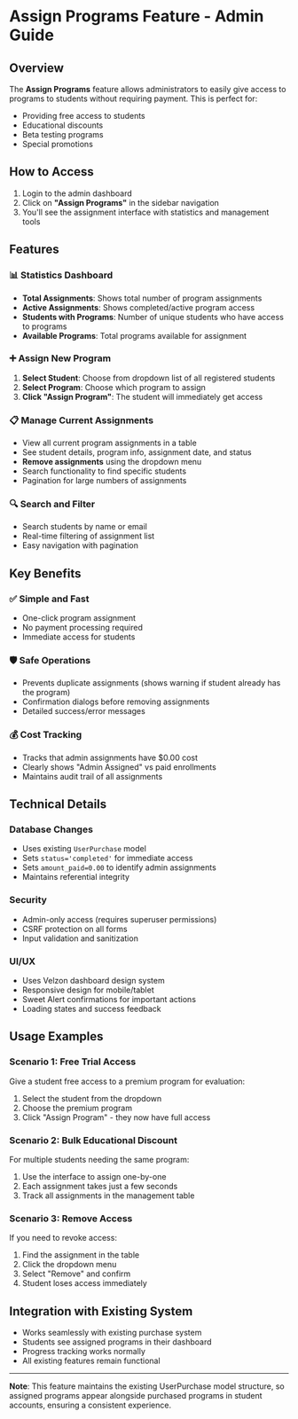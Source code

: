 # Assign Programs Feature - Admin Guide

## Overview
The **Assign Programs** feature allows administrators to easily give access to programs to students without requiring payment. This is perfect for:
- Providing free access to students
- Educational discounts
- Beta testing programs
- Special promotions

## How to Access
1. Login to the admin dashboard
2. Click on **"Assign Programs"** in the sidebar navigation
3. You'll see the assignment interface with statistics and management tools

## Features

### 📊 Statistics Dashboard
- **Total Assignments**: Shows total number of program assignments
- **Active Assignments**: Shows completed/active program access
- **Students with Programs**: Number of unique students who have access to programs
- **Available Programs**: Total programs available for assignment

### ➕ Assign New Program
1. **Select Student**: Choose from dropdown list of all registered students
2. **Select Program**: Choose which program to assign
3. **Click "Assign Program"**: The student will immediately get access

### 📋 Manage Current Assignments
- View all current program assignments in a table
- See student details, program info, assignment date, and status
- **Remove assignments** using the dropdown menu
- Search functionality to find specific students
- Pagination for large numbers of assignments

### 🔍 Search and Filter
- Search students by name or email
- Real-time filtering of assignment list
- Easy navigation with pagination

## Key Benefits

### ✅ Simple and Fast
- One-click program assignment
- No payment processing required
- Immediate access for students

### 🛡️ Safe Operations
- Prevents duplicate assignments (shows warning if student already has the program)
- Confirmation dialogs before removing assignments
- Detailed success/error messages

### 💰 Cost Tracking
- Tracks that admin assignments have $0.00 cost
- Clearly shows "Admin Assigned" vs paid enrollments
- Maintains audit trail of all assignments

## Technical Details

### Database Changes
- Uses existing `UserPurchase` model
- Sets `status='completed'` for immediate access
- Sets `amount_paid=0.00` to identify admin assignments
- Maintains referential integrity

### Security
- Admin-only access (requires superuser permissions)
- CSRF protection on all forms
- Input validation and sanitization

### UI/UX
- Uses Velzon dashboard design system
- Responsive design for mobile/tablet
- Sweet Alert confirmations for important actions
- Loading states and success feedback

## Usage Examples

### Scenario 1: Free Trial Access
Give a student free access to a premium program for evaluation:
1. Select the student from the dropdown
2. Choose the premium program
3. Click "Assign Program" - they now have full access

### Scenario 2: Bulk Educational Discount
For multiple students needing the same program:
1. Use the interface to assign one-by-one
2. Each assignment takes just a few seconds
3. Track all assignments in the management table

### Scenario 3: Remove Access
If you need to revoke access:
1. Find the assignment in the table
2. Click the dropdown menu
3. Select "Remove" and confirm
4. Student loses access immediately

## Integration with Existing System
- Works seamlessly with existing purchase system
- Students see assigned programs in their dashboard
- Progress tracking works normally
- All existing features remain functional

---

**Note**: This feature maintains the existing UserPurchase model structure, so assigned programs appear alongside purchased programs in student accounts, ensuring a consistent experience.